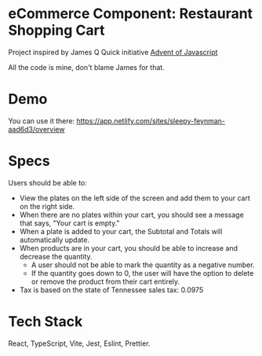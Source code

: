 # eCommerce Component: Restaurant Shopping Cart

Project inspired by James Q Quick initiative [Advent of Javascript](https://www.adventofjs.com/)

All the code is mine, don't blame James for that.

# Demo

You can use it there: https://app.netlify.com/sites/sleepy-feynman-aad6d3/overview

# Specs

Users should be able to:

- View the plates on the left side of the screen and add them to your cart on the right side.
- When there are no plates within your cart, you should see a message that says, "Your cart is empty."
- When a plate is added to your cart, the Subtotal and Totals will automatically update.
- When products are in your cart, you should be able to increase and decrease the quantity.
    - A user should not be able to mark the quantity as a negative number.
    - If the quantity goes down to 0, the user will have the option to delete or remove the product from their cart entirely.
- Tax is based on the state of Tennessee sales tax: 0.0975

# Tech Stack

React, TypeScript, Vite, Jest, Eslint, Prettier.
